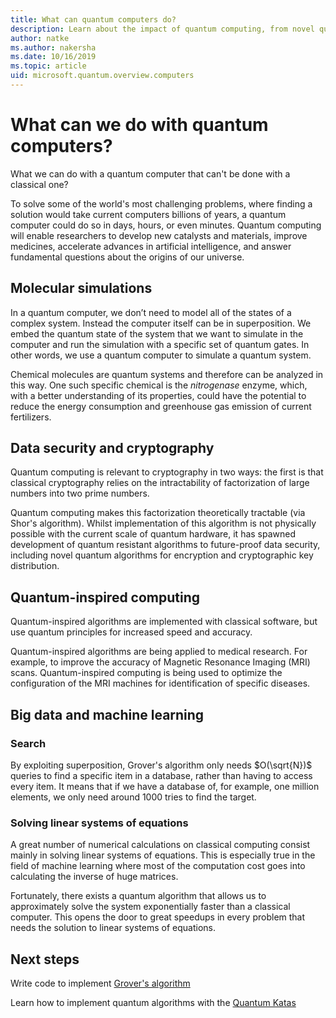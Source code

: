 ```yaml
---
title: What can quantum computers do?
description: Learn about the impact of quantum computing, from novel quantum algorithms to quantum inspired algorithms running on classical computers.
author: natke
ms.author: nakersha
ms.date: 10/16/2019
ms.topic: article
uid: microsoft.quantum.overview.computers
---
```


# What can we do with quantum computers?

What we can do with a quantum computer that can't be done with a classical one?

To solve some of the world's most challenging problems, where finding a solution would take current computers billions of years, a quantum computer could do so in days, hours, or even minutes. Quantum computing will enable researchers to develop new catalysts and materials, improve medicines, accelerate advances in artificial intelligence, and answer fundamental questions about the origins of our universe.

## Molecular simulations

In a quantum computer, we don’t need to model all of the states of a complex system. Instead the computer itself can be in superposition. We embed the quantum state of the system that we want to simulate in the computer and run the simulation with a specific set of quantum gates. In other words, we use a quantum computer to simulate a quantum system.

Chemical molecules are quantum systems and therefore can be analyzed in this way. One such specific chemical is the _nitrogenase_ enzyme, which, with a better understanding of its properties, could have the potential to reduce the energy consumption and greenhouse gas emission of current fertilizers.

## Data security and cryptography

Quantum computing is relevant to cryptography in two ways: the first is that classical cryptography relies on the intractability of factorization of large numbers into two prime numbers.

Quantum computing makes this factorization theoretically tractable (via Shor's algorithm). Whilst implementation of this algorithm is not physically possible with the current scale of quantum hardware, it has spawned development of quantum resistant algorithms to future-proof data security, including novel quantum algorithms for encryption and cryptographic key distribution.

## Quantum-inspired computing

Quantum-inspired algorithms are implemented with classical software, but use quantum principles for increased speed and accuracy.

Quantum-inspired algorithms are being applied to medical research. For example, to improve the accuracy of Magnetic Resonance Imaging (MRI) scans. Quantum-inspired computing is being used to optimize the configuration of the MRI machines for identification of specific diseases.

## Big data and machine learning

### Search

By exploiting superposition, Grover's algorithm only needs $O(\sqrt{N})$ queries to find a specific item in a database, rather than having to access every item. It means that if we have a database of, for example, one million elements, we only need around 1000 tries to find the target.

### Solving linear systems of equations

A great number of numerical calculations on classical computing consist mainly in solving linear systems of equations. This is especially true in the field of machine learning where most of the computation cost goes into calculating the inverse of huge matrices.

Fortunately, there exists a quantum algorithm that allows us to approximately solve the system exponentially faster than a classical computer. This opens the door to great speedups in every problem that needs the solution to linear systems of equations.

## Next steps

Write code to implement [Grover's algorithm](xref:microsoft.quantum.quickstarts.search)

Learn how to implement quantum algorithms with the [Quantum Katas](xref:microsoft.quantum.overview.katas)
